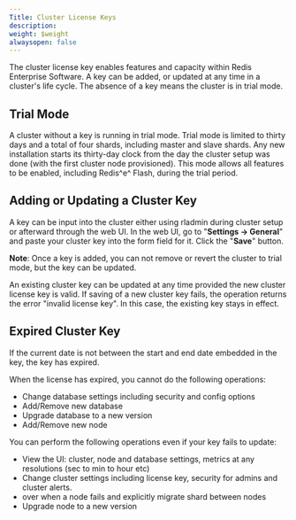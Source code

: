 ```yaml
---
Title: Cluster License Keys
description: 
weight: $weight
alwaysopen: false
---
```

The cluster license key enables features and capacity within Redis
Enterprise Software. A key can be added, or updated at any time in a
cluster's life cycle. The absence of a key means the cluster is in trial
mode.

## Trial Mode

A cluster without a key is running in trial mode. Trial mode is limited
to thirty days and a total of four shards, including master and slave
shards. Any new installation starts its thirty-day clock from the day
the cluster setup was done (with the first cluster node provisioned).
This mode allows all features to be enabled, including Redis^e^ Flash,
during the trial period.

## Adding or Updating a Cluster Key

A key can be input into the cluster either using rladmin during cluster
setup or afterward through the web UI. In the web UI, go to "**Settings
-\> General**" and paste your cluster key into the form field for it.
Click the "**Save**" button.

**Note**: Once a key is added, you can not remove or revert the cluster
to trial mode, but the key can be updated.

An existing cluster key can be updated at any time provided the new
cluster license key is valid. If saving of a new cluster key fails, the
operation returns the error "invalid license key". In this case, the
existing key stays in effect.

## Expired Cluster Key

If the current date is not between the start and end date embedded in
the key, the key has expired.

When the license has expired, you cannot do the following operations:

-   Change database settings including security and config options
-   Add/Remove new database
-   Upgrade database to a new version
-   Add/Remove new node

You can perform the following operations even if your key fails to
update:

-   View the UI: cluster, node and database settings, metrics at any
    resolutions (sec to min to hour etc)
-   Change cluster settings including license key, security for admins
    and cluster alerts.
-   over when a node fails and explicitly migrate shard between nodes
-   Upgrade node to a new version
